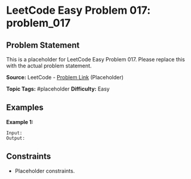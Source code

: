 # LeetCode Easy Problem 017: problem_017

## Problem Statement

This is a placeholder for LeetCode Easy Problem 017.
Please replace this with the actual problem statement.

**Source:** LeetCode - [Problem Link](https://leetcode.com/problems/problem-017/) (Placeholder)

**Topic Tags:** #placeholder
**Difficulty:** Easy

## Examples

**Example 1:**

```
Input:
Output:
```

## Constraints

- Placeholder constraints.
